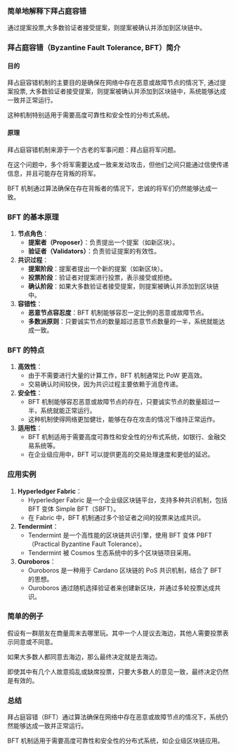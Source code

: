 ### 简单地解释下拜占庭容错

通过提案投票,大多数验证者接受提案，则提案被确认并添加到区块链中。

### 拜占庭容错（Byzantine Fault Tolerance, BFT）简介

#### 目的

拜占庭容错机制的主要目的是确保在网络中存在恶意或故障节点的情况下, 通过提案投票, 大多数验证者接受提案，则提案被确认并添加到区块链中，系统能够达成一致并正常运行。

这种机制特别适用于需要高度可靠性和安全性的分布式系统。

#### 原理

拜占庭容错机制来源于一个古老的军事问题：拜占庭将军问题。

在这个问题中，多个将军需要达成一致来发动攻击，但他们之间只能通过信使传递信息，并且可能存在背叛的将军。

BFT 机制通过算法确保在存在背叛者的情况下，忠诚的将军们仍然能够达成一致。

### BFT 的基本原理

1. **节点角色**：
    - **提案者（Proposer）**：负责提出一个提案（如新区块）。
    - **验证者（Validators）**：负责验证提案的有效性。
2. **共识过程**：
    - **提案阶段**：提案者提出一个新的提案（如新区块）。
    - **投票阶段**：验证者对提案进行投票，表示接受或拒绝。
    - **确认阶段**：如果大多数验证者接受提案，则提案被确认并添加到区块链中。
3. **容错性**：
    - **恶意节点容忍度**：BFT 机制能够容忍一定比例的恶意或故障节点。
    - **多数派原则**：只要诚实节点的数量超过恶意节点数量的一半，系统就能达成一致。

### BFT 的特点

1. **高效性**：
    - 由于不需要进行大量的计算工作，BFT 机制通常比 PoW 更高效。
    - 交易确认时间较快，因为共识过程主要依赖于消息传递。
2. **安全性**：
    - BFT 机制能够容忍恶意或故障节点的存在，只要诚实节点的数量超过一半，系统就能正常运行。
    - 这种机制使得网络更加健壮，能够在存在攻击的情况下维持正常运作。
3. **适用性**：
    - BFT 机制适用于需要高度可靠性和安全性的分布式系统，如银行、金融交易系统等。
    - 在企业级应用中，BFT 可以提供更高的交易处理速度和更低的延迟。

### 应用实例

1. **Hyperledger Fabric**：
    - Hyperledger Fabric 是一个企业级区块链平台，支持多种共识机制，包括 BFT 变体 Simple BFT（SBFT）。
    - 在 Fabric 中，BFT 机制通过多个验证者之间的投票来达成共识。
2. **Tendermint**：
    - Tendermint 是一个高性能的区块链共识引擎，使用 BFT 变体 PBFT（Practical Byzantine Fault Tolerance）。
    - Tendermint 被 Cosmos 生态系统中的多个区块链项目采用。
3. **Ouroboros**：
    - Ouroboros 是一种用于 Cardano 区块链的 PoS 共识机制，结合了 BFT 的思想。
    - Ouroboros 通过随机选择验证者来创建新区块，并通过多轮投票达成共识。

### 简单的例子

假设有一群朋友在商量周末去哪里玩。其中一个人提议去海边，其他人需要投票表示同意或不同意。

如果大多数人都同意去海边，那么最终决定就是去海边。

即使其中有几个人故意捣乱或缺席投票，只要大多数人的意见一致，最终决定仍然是有效的。

### 总结

拜占庭容错（BFT）通过算法确保在网络中存在恶意或故障节点的情况下，系统仍然能够达成一致并正常运行。

BFT 机制适用于需要高度可靠性和安全性的分布式系统，如企业级区块链应用。